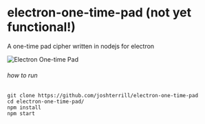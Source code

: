 # electron-one-time-pad (not yet functional!)

A one-time pad cipher written in nodejs for electron

![Electron One-time Pad](http://i.imgur.com/kFwxHGd.jpg)

###### how to run
```
git clone https://github.com/joshterrill/electron-one-time-pad
cd electron-one-time-pad/
npm install
npm start
```

